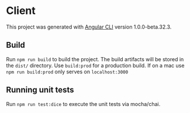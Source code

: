 # Client

This project was generated with [Angular CLI](https://github.com/angular/angular-cli) version 1.0.0-beta.32.3.
## Build

Run `npm run build` to build the project. The build artifacts will be stored in the `dist/` directory. Use `build:prod` for a production build.
If on a mac use `npm run build:prod` only
serves on `localhost:3000`

## Running unit tests

Run `npm run test:dice` to execute the unit tests via mocha/chai.
